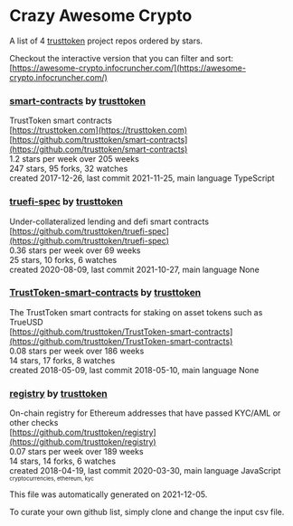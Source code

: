 # Crazy Awesome Crypto
A list of 4 [trusttoken](https://github.com/trusttoken) project repos ordered by stars.  

Checkout the interactive version that you can filter and sort: 
[https://awesome-crypto.infocruncher.com/](https://awesome-crypto.infocruncher.com/)  


### [smart-contracts](https://github.com/trusttoken/smart-contracts) by [trusttoken](https://github.com/trusttoken)  
TrustToken smart contracts  
[https://trusttoken.com](https://trusttoken.com)  
[https://github.com/trusttoken/smart-contracts](https://github.com/trusttoken/smart-contracts)  
1.2 stars per week over 205 weeks  
247 stars, 95 forks, 32 watches  
created 2017-12-26, last commit 2021-11-25, main language TypeScript  


### [truefi-spec](https://github.com/trusttoken/truefi-spec) by [trusttoken](https://github.com/trusttoken)  
Under-collateralized lending and defi smart contracts  
[https://github.com/trusttoken/truefi-spec](https://github.com/trusttoken/truefi-spec)  
0.36 stars per week over 69 weeks  
25 stars, 10 forks, 6 watches  
created 2020-08-09, last commit 2021-10-27, main language None  


### [TrustToken-smart-contracts](https://github.com/trusttoken/TrustToken-smart-contracts) by [trusttoken](https://github.com/trusttoken)  
The TrustToken smart contracts for staking on asset tokens such as TrueUSD  
[https://github.com/trusttoken/TrustToken-smart-contracts](https://github.com/trusttoken/TrustToken-smart-contracts)  
0.08 stars per week over 186 weeks  
14 stars, 17 forks, 8 watches  
created 2018-05-09, last commit 2018-05-10, main language None  


### [registry](https://github.com/trusttoken/registry) by [trusttoken](https://github.com/trusttoken)  
On-chain registry for Ethereum addresses that have passed KYC/AML or other checks  
[https://github.com/trusttoken/registry](https://github.com/trusttoken/registry)  
0.07 stars per week over 189 weeks  
14 stars, 14 forks, 6 watches  
created 2018-04-19, last commit 2020-03-30, main language JavaScript  
<sub><sup>cryptocurrencies, ethereum, kyc</sup></sub>


This file was automatically generated on 2021-12-05.  

To curate your own github list, simply clone and change the input csv file.  